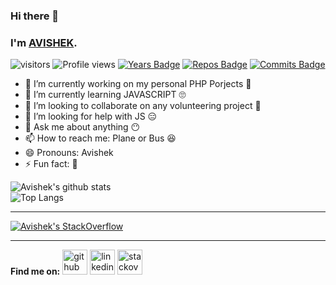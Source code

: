 ### Hi there 👋 
### I'm [AVISHEK](http://github.com/avishekchy45).

<!--
**avishekchy45/avishekchy45** is a ✨ _special_ ✨ repository because its `README.md` (this file) appears on your GitHub profile.
Here are some ideas to get you started:
-->

![visitors](https://visitor-badge.glitch.me/badge?page_id=github.com/avishekchy45)
![Profile views](https://gpvc.arturio.dev/avishekchy45)
[![Years Badge](https://badges.pufler.dev/years/avishekchy45)](https://badges.pufler.dev)
[![Repos Badge](https://badges.pufler.dev/repos/avishekchy45)](https://badges.pufler.dev)
[![Commits Badge](https://badges.pufler.dev/commits/monthly/avishekchy45)](https://badges.pufler.dev)

- 🔭 I’m currently working on my personal PHP Porjects 🤪
- 🌱 I’m currently learning JAVASCRIPT 🙄
- 👯 I’m looking to collaborate on any volunteering project 🙂
- 🤔 I’m looking for help with JS 😑
- 💬 Ask me about anything 😶
- 📫 How to reach me: Plane or Bus 😆
- 😄 Pronouns: Avishek 
- ⚡ Fun fact: 🥴

![Avishek's github stats](https://github-readme-stats.vercel.app/api?username=avishekchy45&show_icons=true&theme=blue-green)<br>
![Top Langs](https://github-readme-stats.vercel.app/api/top-langs/?username=avishekchy45&theme=blue-green&layout=compact)<hr>

[![Avishek's StackOverflow](https://github-readme-stackoverflow.vercel.app/?userID=13200287&theme=dark)](https://stackoverflow.com/users/13200287/avishek-chowdhury)<hr>

**Find me on:**
[<img src='https://cdn.jsdelivr.net/npm/simple-icons@3.0.1/icons/github.svg' alt='github' height='40'>](https://github.com/avishekchy45)
[<img src='https://cdn.jsdelivr.net/npm/simple-icons@3.0.1/icons/linkedin.svg' alt='linkedin' height='40'>](https://www.linkedin.com/in/avishekchy45/)
[<img src='https://cdn.jsdelivr.net/npm/simple-icons@3.0.1/icons/stackoverflow.svg' alt='stackoverflow' height='40'>](https://stackoverflow.com/users/13200287)  
